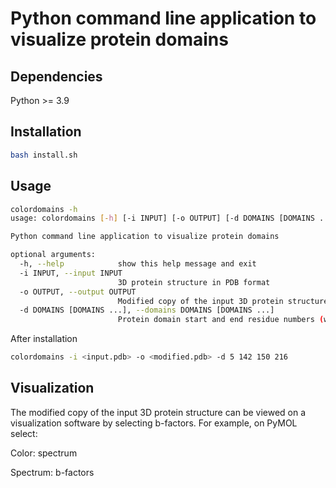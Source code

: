 # Python command line application to visualize protein domains

## Dependencies

Python >= 3.9

## Installation

```bash
bash install.sh
```

## Usage

```bash
colordomains -h
usage: colordomains [-h] [-i INPUT] [-o OUTPUT] [-d DOMAINS [DOMAINS ...]]

Python command line application to visualize protein domains

optional arguments:
  -h, --help            show this help message and exit
  -i INPUT, --input INPUT
                        3D protein structure in PDB format
  -o OUTPUT, --output OUTPUT
                        Modified copy of the input 3D protein structure
  -d DOMAINS [DOMAINS ...], --domains DOMAINS [DOMAINS ...]
                        Protein domain start and end residue numbers (whitespace separated)
```

After installation

```bash
colordomains -i <input.pdb> -o <modified.pdb> -d 5 142 150 216
```

## Visualization

The modified copy of the input 3D protein structure can be viewed on a visualization software by selecting b-factors. For example, on PyMOL select:

Color: spectrum

Spectrum: b-factors
